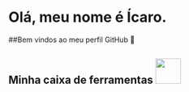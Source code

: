 # Olá, meu nome é Ícaro.
##Bem vindos ao meu perfil GitHub 👋

## Minha caixa de ferramentas <img src="https://cdn-icons-png.flaticon.com/512/5604/5604299.png" height="50" width="50"/>
<br/>
<div style="margin: 5000000000px;">
  <img src="https://cdn.jsdelivr.net/gh/devicons/devicon@latest/icons/python/python-original-wordmark.svg" height="50" width="50"/>
  <img src="https://cdn.jsdelivr.net/gh/devicons/devicon@latest/icons/javascript/javascript-original.svg" height="50" width="50"/>
  <img src="https://cdn.jsdelivr.net/gh/devicons/devicon@latest/icons/typescript/typescript-original.svg" height="50" width="50"/
  <img src="https://cdn.jsdelivr.net/gh/devicons/devicon@latest/icons/nodejs/nodejs-original-wordmark.svg" height="50" width="50" />
  <img src="https://cdn.jsdelivr.net/gh/devicons/devicon@latest/icons/go/go-original-wordmark.svg" height="50" width="50"/>
  <img src="https://cdn.jsdelivr.net/gh/devicons/devicon@latest/icons/mongodb/mongodb-original-wordmark.svg" height="50" width="50" />
  <img src="https://cdn.jsdelivr.net/gh/devicons/devicon@latest/icons/azuresqldatabase/azuresqldatabase-original.svg" height="50" width="50" />
  <img src="https://cdn.jsdelivr.net/gh/devicons/devicon@latest/icons/amazonwebservices/amazonwebservices-original-wordmark.svg" height="50" width="50" />
</div>






<!--
**icaroasdev/icaroasdev** is a ✨ _special_ ✨ repository because its `README.md` (this file) appears on your GitHub profile.

Here are some ideas to get you started:

- 🔭 I’m currently working on ...
- 🌱 I’m currently learning ...
- 👯 I’m looking to collaborate on ...
- 🤔 I’m looking for help with ...
- 💬 Ask me about ...
- 📫 How to reach me: ...
- 😄 Pronouns: ...
- ⚡ Fun fact: ...
-->
